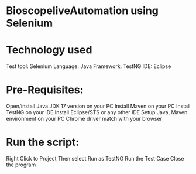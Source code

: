 # BioscopeliveAutomation using Selenium

# Technology used
Test tool: Selenium
Language: Java
Framework: TestNG
IDE: Eclipse

# Pre-Requisites:
Open/install Java JDK 17 version on your PC
Install Maven on your PC
Install TestNG on your IDE
Install Eclipse/STS or any other IDE
Setup Java, Maven environment on your PC
Chrome driver match with your browser

# Run the script:
Right Click to Project
Then select Run as TestNG
Run the Test Case
Close the program
